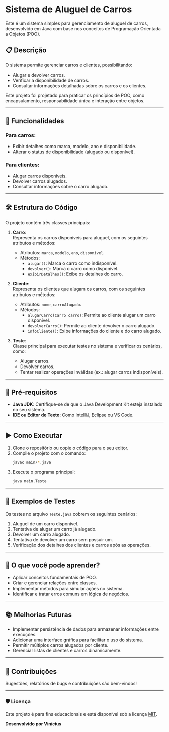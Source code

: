 # Sistema de Aluguel de Carros

Este é um sistema simples para gerenciamento de aluguel de carros, desenvolvido em Java com base nos conceitos de Programação Orientada a Objetos (POO).

## 📋 Descrição

O sistema permite gerenciar carros e clientes, possibilitando:
- Alugar e devolver carros.
- Verificar a disponibilidade de carros.
- Consultar informações detalhadas sobre os carros e os clientes.

Este projeto foi projetado para praticar os princípios de POO, como encapsulamento, responsabilidade única e interação entre objetos.

---

## 🚀 Funcionalidades

### Para **carros**:
- Exibir detalhes como marca, modelo, ano e disponibilidade.
- Alterar o status de disponibilidade (alugado ou disponível).

### Para **clientes**:
- Alugar carros disponíveis.
- Devolver carros alugados.
- Consultar informações sobre o carro alugado.

---

## 🛠️ Estrutura do Código

O projeto contém três classes principais:

1. **Carro**:  
   Representa os carros disponíveis para aluguel, com os seguintes atributos e métodos:
    - Atributos: `marca`, `modelo`, `ano`, `disponivel`.
    - Métodos:
        - `alugar()`: Marca o carro como indisponível.
        - `devolver()`: Marca o carro como disponível.
        - `exibirDetalhes()`: Exibe os detalhes do carro.

2. **Cliente**:  
   Representa os clientes que alugam os carros, com os seguintes atributos e métodos:
    - Atributos: `nome`, `carroAlugado`.
    - Métodos:
        - `alugarCarro(Carro carro)`: Permite ao cliente alugar um carro disponível.
        - `devolverCarro()`: Permite ao cliente devolver o carro alugado.
        - `infoCliente()`: Exibe informações do cliente e do carro alugado.

3. **Teste**:  
   Classe principal para executar testes no sistema e verificar os cenários, como:
    - Alugar carros.
    - Devolver carros.
    - Tentar realizar operações inválidas (ex.: alugar carros indisponíveis).

---

## 🔧 Pré-requisitos

- **Java JDK**: Certifique-se de que o Java Development Kit esteja instalado no seu sistema.
- **IDE ou Editor de Texto**: Como IntelliJ, Eclipse ou VS Code.

---

## ▶️ Como Executar

1. Clone o repositório ou copie o código para o seu editor.
2. Compile o projeto com o comando:
   ```bash  
   javac main/*.java  
   ```  
3. Execute o programa principal:
   ```bash  
   java main.Teste  
   ```  

---

## 🧪 Exemplos de Testes

Os testes no arquivo `Teste.java` cobrem os seguintes cenários:
1. Aluguel de um carro disponível.
2. Tentativa de alugar um carro já alugado.
3. Devolver um carro alugado.
4. Tentativa de devolver um carro sem possuir um.
5. Verificação dos detalhes dos clientes e carros após as operações.

---

## 🌟 O que você pode aprender?

- Aplicar conceitos fundamentais de POO.
- Criar e gerenciar relações entre classes.
- Implementar métodos para simular ações no sistema.
- Identificar e tratar erros comuns em lógica de negócios.

---

## 📚 Melhorias Futuras

- Implementar persistência de dados para armazenar informações entre execuções.
- Adicionar uma interface gráfica para facilitar o uso do sistema.
- Permitir múltiplos carros alugados por cliente.
- Gerenciar listas de clientes e carros dinamicamente.

---

## 🤝 Contribuições

Sugestões, relatórios de bugs e contribuições são bem-vindos!

---  

### 🛡️ Licença

Este projeto é para fins educacionais e está disponível sob a licença [MIT](https://opensource.org/licenses/MIT).

**Desenvolvido por Vinícius**  